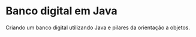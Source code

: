 # Banco digital em Java

Criando um banco digital utilizando Java e pilares da orientação a objetos.